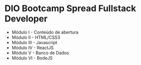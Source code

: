 # DIO Bootcamp Spread Fullstack Developer

- Módulo I - Conteúdo de abertura
- Módulo II - HTML/CSS3
- Módulo III - Javascript
- Módulo IV - ReactJS
- Módulo V - Banco de Dados
- Módulo VI - BodeJS
